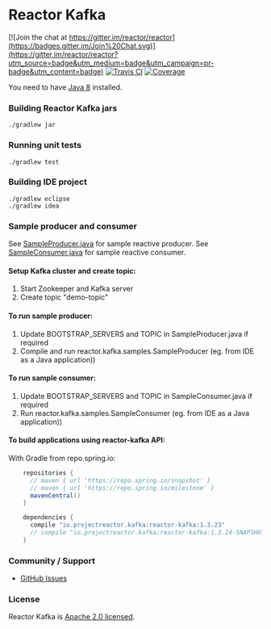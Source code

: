 Reactor Kafka
===================

[![Join the chat at https://gitter.im/reactor/reactor](https://badges.gitter.im/Join%20Chat.svg)](https://gitter.im/reactor/reactor?utm_source=badge&utm_medium=badge&utm_campaign=pr-badge&utm_content=badge)
[![Travis CI](https://img.shields.io/travis/reactor/reactor-kafka.svg)](https://travis-ci.org/reactor/reactor-kafka)
[![Coverage](https://img.shields.io/codecov/c/github/reactor/reactor-kafka.svg)](https://travis-ci.org/reactor/reactor-kafka)

You need to have [Java 8](https://www.oracle.com/technetwork/java/javase/downloads/index.html) installed.

### Building Reactor Kafka jars ###
    ./gradlew jar

### Running unit tests ###
    ./gradlew test

### Building IDE project ###
    ./gradlew eclipse
    ./gradlew idea

### Sample producer and consumer ###

See [SampleProducer.java](reactor-kafka-samples/src/main/java/reactor/kafka/samples/SampleProducer.java) for sample reactive producer.
See [SampleConsumer.java](reactor-kafka-samples/src/main/java/reactor/kafka/samples/SampleConsumer.java) for sample reactive consumer.

#### Setup Kafka cluster and create topic: ####
1. Start Zookeeper and Kafka server
2. Create topic "demo-topic"

#### To run sample producer: ####
1. Update BOOTSTRAP_SERVERS and TOPIC in SampleProducer.java if required
2. Compile and run reactor.kafka.samples.SampleProducer (eg. from IDE as a Java application))

#### To run sample consumer: ####
1. Update BOOTSTRAP_SERVERS and TOPIC in SampleConsumer.java if required
2.  Run reactor.kafka.samples.SampleConsumer (eg. from IDE as a Java application))

#### To build applications using reactor-kafka API: ####

With Gradle from repo.spring.io:
```groovy
    repositories {
      // maven { url 'https://repo.spring.io/snapshot' }
      // maven { url 'https://repo.spring.io/milestone' }
      mavenCentral()
    }

    dependencies {
      compile "io.projectreactor.kafka:reactor-kafka:1.3.23"
      // compile "io.projectreactor.kafka:reactor-kafka:1.3.24-SNAPSHOT"
    }
```

### Community / Support ###

* [GitHub Issues](https://github.com/reactor/reactor-kafka/issues)

### License ###

Reactor Kafka is [Apache 2.0 licensed](https://www.apache.org/licenses/LICENSE-2.0.html).

